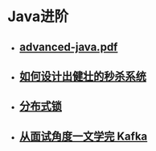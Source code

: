 # Java进阶
- ## [advanced-java.pdf](http://note.youdao.com/noteshare?id=ac9d6b5f74cc89b3f477343817454928)
- ## [如何设计出健壮的秒杀系统](http://note.youdao.com/noteshare?id=7ae858929f993d1dfd51623415b12014)
- ## [分布式锁](http://note.youdao.com/noteshare?id=e1333b8336afdb635bdc6e6be929c6a4)
- ## [从面试角度一文学完 Kafka](http://note.youdao.com/s/diOorWtm)